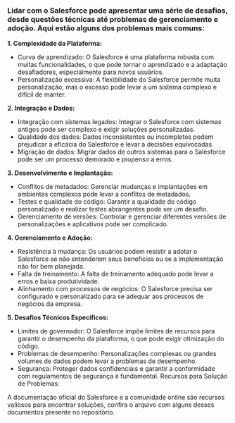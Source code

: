 ### Lidar com o Salesforce pode apresentar uma série de desafios, desde questões técnicas até problemas de gerenciamento e adoção. Aqui estão alguns dos problemas mais comuns:

**1. Complexidade da Plataforma:**
- Curva de aprendizado: 
O Salesforce é uma plataforma robusta com muitas funcionalidades, o que pode tornar o aprendizado e a adaptação desafiadores, especialmente para novos usuários.
- Personalização excessiva: A flexibilidade do Salesforce permite muita personalização, mas o excesso pode levar a um sistema complexo e difícil de manter.

**2. Integração e Dados:**
- Integração com sistemas legados: Integrar o Salesforce com sistemas antigos pode ser complexo e exigir soluções personalizadas.
- Qualidade dos dados: Dados inconsistentes ou incompletos podem prejudicar a eficácia do Salesforce e levar a decisões equivocadas.
- Migração de dados: Migrar dados de outros sistemas para o Salesforce pode ser um processo demorado e propenso a erros.

**3. Desenvolvimento e Implantação:**
- Conflitos de metadados: Gerenciar mudanças e implantações em ambientes complexos pode levar a conflitos de metadados.
- Testes e qualidade do código: Garantir a qualidade do código personalizado e realizar testes abrangentes pode ser um desafio.
- Gerenciamento de versões: Controlar e gerenciar diferentes versões de personalizações e aplicativos pode ser complicado.

**4. Gerenciamento e Adoção:**
- Resistência à mudança: Os usuários podem resistir a adotar o Salesforce se não entenderem seus benefícios ou se a implementação não for bem planejada.
- Falta de treinamento: A falta de treinamento adequado pode levar a erros e baixa produtividade.
- Alinhamento com processos de negócios: O Salesforce precisa ser configurado e personalizado para se adequar aos processos de negócios da empresa.

**5. Desafios Técnicos Específicos:**
- Limites de governador: O Salesforce impõe limites de recursos para garantir o desempenho da plataforma, o que pode exigir otimização do código.
- Problemas de desempenho: Personalizações complexas ou grandes volumes de dados podem levar a problemas de desempenho.
- Segurança: Proteger dados confidenciais e garantir a conformidade com regulamentos de segurança é fundamental.
Recursos para Solução de Problemas:

A documentação oficial do Salesforce e a comunidade online são recursos valiosos para encontrar soluções, confira o arquivo com alguns desses documentos presente no repositório.